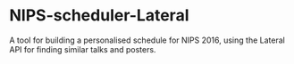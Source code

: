# NIPS-scheduler-Lateral
A tool for building a personalised schedule for NIPS 2016, using the Lateral API for finding similar talks and posters.
